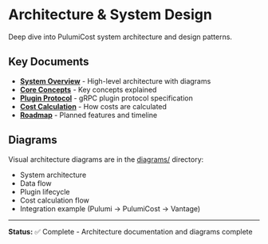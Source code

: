 # Architecture & System Design

Deep dive into PulumiCost system architecture and design patterns.

## Key Documents

- **[System Overview](system-overview.md)** - High-level architecture with diagrams
- **[Core Concepts](core-concepts.md)** - Key concepts explained
- **[Plugin Protocol](plugin-protocol.md)** - gRPC plugin protocol specification
- **[Cost Calculation](cost-calculation.md)** - How costs are calculated
- **[Roadmap](roadmap.md)** - Planned features and timeline

## Diagrams

Visual architecture diagrams are in the [diagrams/](diagrams/) directory:

- System architecture
- Data flow
- Plugin lifecycle
- Cost calculation flow
- Integration example (Pulumi → PulumiCost → Vantage)

---

**Status:** ✅ Complete - Architecture documentation and diagrams complete
